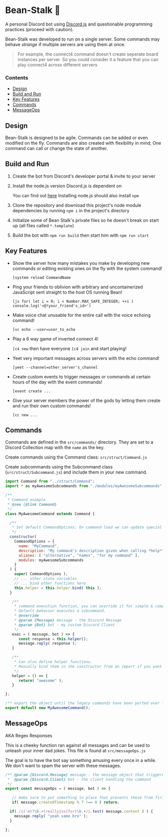 # Bean-Stalk :seedling:

A personal Discord bot using [Discord.js](https://discord.js.org) and questionable programming practices (proceed with caution).


Bean-Stalk was developed to run on a single server. Some commands may behave *strange* if multiple servers are using them at once.
> For example, the connect4 command doesn't create seperate board instances per server.
> So you could consider it a feature that you can play connect4 across different servers

### Contents

- [ Design ]( #Design )
- [ Build and Run ]( #Build-and-Run )
- [ Key Features ]( #Key-Features )
- [ Commands ]( #Commands )
- [ MessageOps ]( #MessageOps )

## Design

Bean-Stalk is designed to be agile. Commands can be added or even modified on the fly.
Commands are also created with flexibility in mind; One command can call or change the state of another.

## Build and Run

1. Create the bot from Discord's developer portal & invite to your server

2. Install the node.js version Discord.js is dependent on

   You can find out [here](https://www.npmjs.com/package/discord.js)
   Installing node.js should also install `npm`

3. Clone the repository and download this project's node module dependencies by running `npm i` in the project's directory

4. Initialize some of Bean Stalk's private files so he doesn't break on start up (all files called `*.template`)

5. Build the bot with `npm run build` then start him with `npm run start`

## Key Features

- Show the server how many mistakes you make by developing new commands or editing existing ones on the fly with the system command!

   `[system reload CommandName`

- Ping your friends to oblivion with arbitrary and uncontainerized JavaScript sent straight to the host OS running Bean!

   `[js for( let i = 0; i < Number.MAX_SAFE_INTEGER; ++i ) console.log('<@!your_friend's_id>')`

- Make voice chat unusable for the entire call with the voice echoing command!

   `[vc echo --user=user_to_echo`

- Play a 6 way game of inverted connect 4!

   `[c4 new` then have everyone `[c4 join` and start playing!

- Yeet very important messages across servers with the echo command!

   `[yeet --channel=other_server's_channel`

- Create custom events to trigger messages or commands at certain hours of the day with the event commands!

   `[event create ...`

- Give your server members the power of the gods by letting them create and run their own custom commands!

   `[cc new ...`

## Commands

Commands are defined in the `src/commands/` directory.
They are set to a Discord Collection map with the `name` as the key.


Create commands using the Command class: `src/struct/Command.js`

Create subcommands using the Subcommand class (`src/struct/Subcommand.js`) and include them in your new command.

```js
import Command from "../struct/Command";
import * as myAwesomeSubcommands from "./modules/myAwesomeSubcommands";

/**
 * Command example
 * @see {@link Command}
 */
class MyAwesomeCommand extends Command {

  /**
   * Set default CommandOptions; On command load we can update special cases if necessary
   */
  constructor(
    CommandOptions = {
      name: "MyCommand",
      description: "My command's description given when calling *help*",
      aliases: [ "alternative", "names", "for my command" ],
      modules: myAwesomeSubcommands
    }
  ) {
    super( CommandOptions );
    // ... other state variables
    // ... bind other functions here
    this.helper = this.helper.bind( this );
  }

   /**
    * command execution function, you can override it for simple & complex cases.
    * Default behavior executes a subcommand.
    * @override
    * @param {Message} message - the Discord Message
    * @param {Bot} bot - my custom Discord Client
    */
   exec = ( message, bot ) => {
      const response = this.helper();
      message.reply( response );
   }

   /**
    * Can also define helper functions.
    * Manually bind them in the constructor from an import if you want them in a seperate file
    */
   helper = () => {
      return( "awesome" );
   }

};

/** export the object until the legacy commands have been ported over */
export default new MyAwesomeCommand();
```

## MessageOps

AKA Regex Responses

This is a cheeky function ran against all messages and can be used to unleash your inner dad jokes.
This file is found at `src/messageOps.js`

The goal is to have the bot say something amusing every once in a while.
We don't want to spam the server with these messages.

```js
/** @param {Discord.Message} message - the message object that triggered the message op
 *  @param {Discord.Client} bot - the client handling the command
 */
export const messageOps = ( message, bot ) => {

   // make sure to put something in place that prevents these from firing each time
   if( message.createdTimestamp % 7 !== 0 ) return;

  if( /i('m)?\b.+(really|so|for)\b.+/i.test( message.content ) ) {
    message.reply( "yeah same bro" );
  }

};
```
